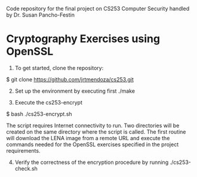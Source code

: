 Code repository for the final project on CS253 Computer Security handled by Dr. Susan Pancho-Festin

# Cryptography Exercises using OpenSSL 
1. To get started, clone the repository: 

$ git clone https://github.com/jrtmendoza/cs253.git

2. Set up the environment by executing first ./make 

3. Execute the cs253-encrypt
 
$ bash ./cs253-encrypt.sh

The script requires Internet connectivity to run. Two directories will be created on the same directory where the script is called. The first routine will download the LENA image from a remote URL and execute the commands needed for the OpenSSL exercises specified in the project requirements. 

4. Verify the correctness of the encryption procedure by running ./cs253-check.sh
